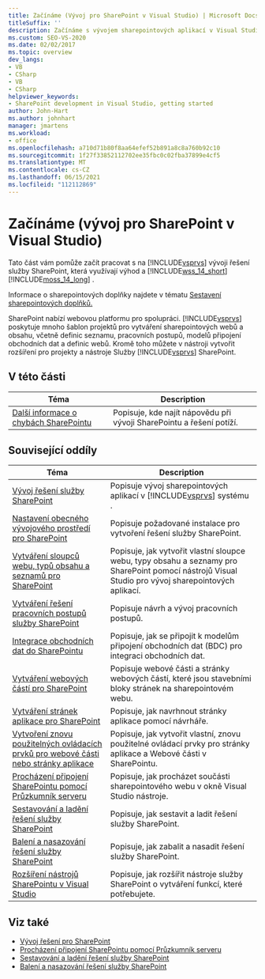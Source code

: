 ```yaml
---
title: Začínáme (Vývoj pro SharePoint v Visual Studio) | Microsoft Docs
titleSuffix: ''
description: Začínáme s vývojem sharepointových aplikací v Visual Studio. SharePoint nabízí webovou platformu pro spolupráci.
ms.custom: SEO-VS-2020
ms.date: 02/02/2017
ms.topic: overview
dev_langs:
- VB
- CSharp
- VB
- CSharp
helpviewer_keywords:
- SharePoint development in Visual Studio, getting started
author: John-Hart
ms.author: johnhart
manager: jmartens
ms.workload:
- office
ms.openlocfilehash: a710d71b80f8aa64efef52b891a8c8a760b92c10
ms.sourcegitcommit: 1f27f33852112702ee35fbc0c02fba37899e4cf5
ms.translationtype: MT
ms.contentlocale: cs-CZ
ms.lasthandoff: 06/15/2021
ms.locfileid: "112112869"
---
```

# <a name="get-started-sharepoint-development-in-visual-studio"></a>Začínáme (vývoj pro SharePoint v Visual Studio)

  Tato část vám pomůže začít pracovat s na [!INCLUDE[vsprvs](../sharepoint/includes/vsprvs-md.md)] vývoji řešení služby SharePoint, která využívají výhod a [!INCLUDE[wss_14_short](../sharepoint/includes/wss-14-short-md.md)] [!INCLUDE[moss_14_long](../sharepoint/includes/moss-14-long-md.md)] .

 Informace o sharepointových doplňky najdete v tématu [Sestavení sharepointových doplňků.](/sharepoint/dev/sp-add-ins/sharepoint-add-ins)

 SharePoint nabízí webovou platformu pro spolupráci. [!INCLUDE[vsprvs](../sharepoint/includes/vsprvs-md.md)] poskytuje mnoho šablon projektů pro vytváření sharepointových webů a obsahu, včetně definic seznamu, pracovních postupů, modelů připojení obchodních dat a definic webů. Kromě toho můžete v nástroji vytvořit rozšíření pro projekty a nástroje Služby [!INCLUDE[vsprvs](../sharepoint/includes/vsprvs-md.md)] SharePoint.

## <a name="in-this-section"></a>V této části

|Téma|Description|
|-----------|-----------------|
|[Další informace o chybách SharePointu](../sharepoint/additional-information-for-sharepoint-errors.md)|Popisuje, kde najít nápovědu při vývoji SharePointu a řešení potíží.|

## <a name="related-sections"></a>Související oddíly

|Téma|Description|
|-----------|-----------------|
|[Vývoj řešení služby SharePoint](../sharepoint/developing-sharepoint-solutions.md)|Popisuje vývoj sharepointových aplikací v [!INCLUDE[vsprvs](../sharepoint/includes/vsprvs-md.md)] systému .|
|[Nastavení obecného vývojového prostředí pro SharePoint](/sharepoint/dev/general-development/set-up-a-general-development-environment-for-sharepoint)|Popisuje požadované instalace pro vytvoření řešení služby SharePoint.|
|[Vytváření sloupců webu, typů obsahu a seznamů pro SharePoint](../sharepoint/creating-site-columns-content-types-and-lists-for-sharepoint.md)|Popisuje, jak vytvořit vlastní sloupce webu, typy obsahu a seznamy pro SharePoint pomocí nástrojů Visual Studio pro vývoj sharepointových aplikací.|
|[Vytváření řešení pracovních postupů služby SharePoint](../sharepoint/creating-sharepoint-workflow-solutions.md)|Popisuje návrh a vývoj pracovních postupů.|
|[Integrace obchodních dat do SharePointu](../sharepoint/integrating-business-data-into-sharepoint.md)|Popisuje, jak se připojit k modelům připojení obchodních dat (BDC) pro integraci obchodních dat.|
|[Vytváření webových částí pro SharePoint](../sharepoint/creating-web-parts-for-sharepoint.md)|Popisuje webové části a stránky webových částí, které jsou stavebními bloky stránek na sharepointovém webu.|
|[Vytváření stránek aplikace pro SharePoint](../sharepoint/creating-application-pages-for-sharepoint.md)|Popisuje, jak navrhnout stránky aplikace pomocí návrháře.|
|[Vytvoření znovu použitelných ovládacích prvků pro webové části nebo stránky aplikace](../sharepoint/creating-reusable-controls-for-web-parts-or-application-pages.md)|Popisuje, jak vytvořit vlastní, znovu použitelné ovládací prvky pro stránky aplikace a Webové části v SharePointu.|
|[Procházení připojení SharePointu pomocí Průzkumník serveru](../sharepoint/browsing-sharepoint-connections-using-server-explorer.md)|Popisuje, jak procházet součásti sharepointového webu v okně Visual Studio nástroje.|
|[Sestavování a ladění řešení služby SharePoint](../sharepoint/building-and-debugging-sharepoint-solutions.md)|Popisuje, jak sestavit a ladit řešení služby SharePoint.|
|[Balení a nasazování řešení služby SharePoint](../sharepoint/packaging-and-deploying-sharepoint-solutions.md)|Popisuje, jak zabalit a nasadit řešení služby SharePoint.|
|[Rozšíření nástrojů SharePointu v Visual Studio](../sharepoint/extending-the-sharepoint-tools-in-visual-studio.md)|Popisuje, jak rozšířit nástroje služby SharePoint o vytváření funkcí, které potřebujete.|

## <a name="see-also"></a>Viz také

- [Vývoj řešení pro SharePoint](../sharepoint/developing-sharepoint-solutions.md)
- [Procházení připojení SharePointu pomocí Průzkumník serveru](../sharepoint/browsing-sharepoint-connections-using-server-explorer.md)
- [Sestavování a ladění řešení služby SharePoint](../sharepoint/building-and-debugging-sharepoint-solutions.md)
- [Balení a nasazování řešení služby SharePoint](../sharepoint/packaging-and-deploying-sharepoint-solutions.md)
